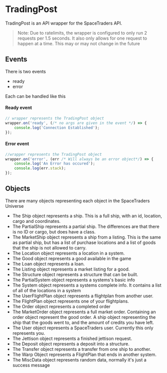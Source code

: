 # TradingPost
TradingPost is an API wrapper for the SpaceTraders API. 
> Note: Due to ratelimits, the wrapper is configured to only run 2 requests per 1.5 seconds.
> It also only allows for one request to happen at a time.
> This may or may not change in the future
## Events
There is two events
- ready
- error

Each can be handled like this
#### Ready event
```js
// wrapper represents the TradingPost object
wrapper.on('ready', (/* no args are given in the event */) => {
    console.log('Connection Established');
});
```
#### Error event
```js
//wrapper represents the TradingPost object
wrapper.on('error', (err /* Will always be an error object*/) => {
    console.log('An Error has occured');
    console.log(err.stack);
});
```
## Objects
There are many objects representing each object in the SpaceTraders Universe
- The Ship object represents a ship. 
    This is a full ship, with an id, location, cargo and coordinates.
- The PartialShip represents a partial ship. 
    The differences are that there is no ID or cargo, but does have a class.
- The MarketShip object represents a ship from a listing. 
    This is the same as partial ship, but has a list of purchase locations and a list of goods that the ship is not allowed to carry.
- The Location object represents a location in a system.
- The Good object represents a good available in the game
- The Loan object represents a loan.
- The Listing object represents a market listing for a good.
- The Structure object represents a structure that can be built.
- The PartialSystem object represents a systems's basic info
- The System object represents a systems complete info. It contains a list of all of the locations in a system
- The UserFlightPlan object represents a flightplan from another user.
- The FlightPlan object represents one of your flightplans.
- The Order object represents a completed order
- The MarketOrder object represents a full market order. 
    Containing an order object represent the good order. A ship object representing the ship that the goods went to, and the amount of credits you have left.
- The User object represents a SpaceTraders user. Currently this only represents you.
- The Jettison object represents a finished jettison request.
- The Deposit object represents a deposit into a structure.
- The Transfer object represents a transfer from one ship to another.
- The Warp Object represents a FlightPlan that ends in another system.
- The MiscData object represents random data, normally it's just a success message




